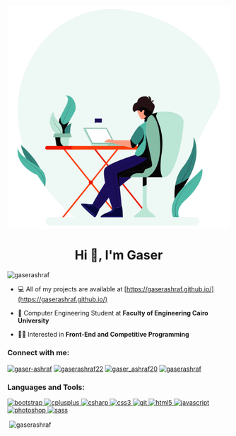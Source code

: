 <p align="center">
	<img src="bg.gif">
</p>

<h1 align="center">Hi 👋, I'm Gaser</h1>
<p align="left"> <img src="https://komarev.com/ghpvc/?username=gaserashraf&label=Profile%20views&color=0e75b6&style=flat" alt="gaserashraf" /> </p>

- 💻 All of my projects are available at [https://gaserashraf.github.io/](https://gaserashraf.github.io/)

- 🏫 Computer Engineering Student at **Faculty of Engineering Cairo University**

- 👨‍💻 Interested in **Front-End and Competitive Programming**

<p align="left">
<h3 align="left">Connect with me:</h3>
<a href="https://linkedin.com/in/gaser-ashraf" target="blank"><img align="center" src="https://cdn.jsdelivr.net/npm/simple-icons@3.0.1/icons/linkedin.svg" alt="gaser-ashraf" height="30" width="40" /></a>
<a href="https://fb.com/gaserashraf22" target="blank"><img align="center" src="https://cdn.jsdelivr.net/npm/simple-icons@3.0.1/icons/facebook.svg" alt="gaserashraf22" height="30" width="40" /></a>
<a href="https://instagram.com/gaser_ashraf20" target="blank"><img align="center" src="https://cdn.jsdelivr.net/npm/simple-icons@3.0.1/icons/instagram.svg" alt="gaser_ashraf20" height="30" width="40" /></a>
<a href="https://codeforces.com/profile/gaserashraf" target="blank"><img align="center" src="https://cdn.jsdelivr.net/npm/simple-icons@3.0.1/icons/codeforces.svg" alt="gaserashraf" height="30" width="40" /></a>
</p>

<h3 align="left">Languages and Tools:</h3>
<p align="left"> <a href="https://getbootstrap.com" target="_blank"> <img src="https://devicons.github.io/devicon/devicon.git/icons/bootstrap/bootstrap-plain.svg" alt="bootstrap" width="40" height="40"/> </a> <a href="https://www.w3schools.com/cpp/" target="_blank"> <img src="https://devicons.github.io/devicon/devicon.git/icons/cplusplus/cplusplus-original.svg" alt="cplusplus" width="40" height="40"/> </a> <a href="https://www.w3schools.com/cs/" target="_blank"> <img src="https://devicons.github.io/devicon/devicon.git/icons/csharp/csharp-original.svg" alt="csharp" width="40" height="40"/> </a> <a href="https://www.w3schools.com/css/" target="_blank"> <img src="https://devicons.github.io/devicon/devicon.git/icons/css3/css3-original-wordmark.svg" alt="css3" width="40" height="40"/> </a> <a href="https://git-scm.com/" target="_blank"> <img src="https://www.vectorlogo.zone/logos/git-scm/git-scm-icon.svg" alt="git" width="40" height="40"/> </a> <a href="https://www.w3.org/html/" target="_blank"> <img src="https://devicons.github.io/devicon/devicon.git/icons/html5/html5-original-wordmark.svg" alt="html5" width="40" height="40"/> </a> <a href="https://developer.mozilla.org/en-US/docs/Web/JavaScript" target="_blank"> <img src="https://devicons.github.io/devicon/devicon.git/icons/javascript/javascript-original.svg" alt="javascript" width="40" height="40"/> </a> <a href="https://www.photoshop.com/en" target="_blank"> <img src="https://devicons.github.io/devicon/devicon.git/icons/photoshop/photoshop-plain.svg" alt="photoshop" width="40" height="40"/> </a> <a href="https://sass-lang.com" target="_blank"> <img src="https://devicons.github.io/devicon/devicon.git/icons/sass/sass-original.svg" alt="sass" width="40" height="40"/> </a> </p>

<p>&nbsp;<img align="center" src="https://github-readme-stats.vercel.app/api?username=gaserashraf&show_icons=true" alt="gaserashraf" /></p>

